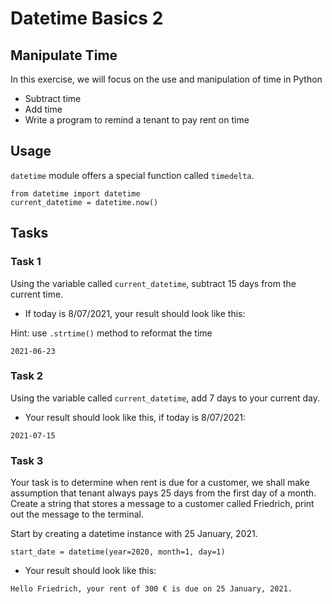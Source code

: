 # Datetime Basics 2

## Manipulate Time

In this exercise, we will focus on the use and manipulation of time in Python

- Subtract time
- Add time
- Write a program to remind a tenant to pay rent on time

##

## Usage

`datetime` module offers a special function called `timedelta`.

```
from datetime import datetime
current_datetime = datetime.now()
```

##

## Tasks

### Task 1

Using the variable called `current_datetime`, subtract 15 days from the current time.

- If today is 8/07/2021, your result should look like this:

Hint: use `.strtime()` method to reformat the time

```
2021-06-23
```

### Task 2

Using the variable called `current_datetime`, add 7 days to your current day.

- Your result should look like this, if today is 8/07/2021:

```
2021-07-15
```

### Task 3

Your task is to determine when rent is due for a customer, we shall make assumption that tenant always pays 25 days from the first day of a month. Create a string that stores a message to a customer called Friedrich, print out the message to the terminal.

Start by creating a datetime instance with 25 January, 2021.

`start_date = datetime(year=2020, month=1, day=1)`

- Your result should look like this:

```
Hello Friedrich, your rent of 300 € is due on 25 January, 2021.
```
